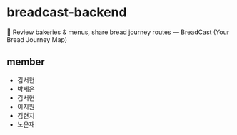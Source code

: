 # breadcast-backend
🍞 Review bakeries &amp; menus, share bread journey routes — BreadCast (Your Bread Journey Map)

## member
- 김서현
- 박세은
- 김서현
- 이지원
- 김현지
- 노은재
